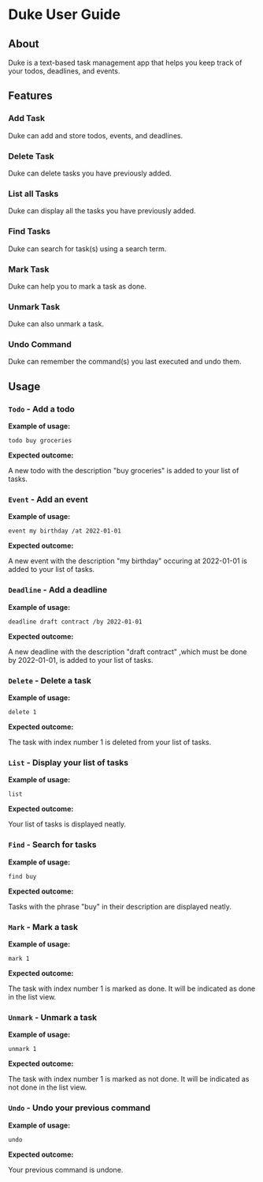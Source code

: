 # Duke User Guide

## About

Duke is a text-based task management app that helps you 
keep track of your todos, deadlines, and events.

## Features 

### Add Task

Duke can add and store todos, events, and deadlines.

### Delete Task

Duke can delete tasks you have previously added.

### List all Tasks

Duke can display all the tasks you have previously added.

### Find Tasks

Duke can search for task(s) using a search term.

### Mark Task

Duke can help you to mark a task as done. 

### Unmark Task
Duke can also unmark a task.

### Undo Command

Duke can remember the command(s) you last executed and 
undo them.

## Usage

### `Todo` - Add a todo

**Example of usage:**

`todo buy groceries`

**Expected outcome:**

A new todo with the description "buy groceries" is
added to your list of tasks.

### `Event` - Add an event

**Example of usage:**

`event my birthday /at 2022-01-01`

**Expected outcome:**

A new event with the description "my birthday"
occuring at 2022-01-01 is added to your list 
of tasks.

### `Deadline` - Add a deadline

**Example of usage:**

`deadline draft contract /by 2022-01-01`

**Expected outcome:**

A new deadline with the description "draft contract"
,which must be done by 2022-01-01, is added to 
your list of tasks.

### `Delete` - Delete a task

**Example of usage:**

`delete 1`

**Expected outcome:**

The task with index number 1 is deleted from your
list of tasks.

### `List` - Display your list of tasks

**Example of usage:**

`list`

**Expected outcome:**

Your list of tasks is displayed neatly.

### `Find` - Search for tasks

**Example of usage:**

`find buy`

**Expected outcome:**

Tasks with the phrase "buy" in their description
are displayed neatly.

### `Mark` - Mark a task

**Example of usage:**

`mark 1`

**Expected outcome:**

The task with index number 1 is marked as done.
It will be indicated as done in the list view.

### `Unmark` - Unmark a task

**Example of usage:**

`unmark 1`

**Expected outcome:**

The task with index number 1 is marked as not done. It will
be indicated as not done in the list view.

### `Undo` - Undo your previous command

**Example of usage:**

`undo`

**Expected outcome:**

Your previous command is undone.